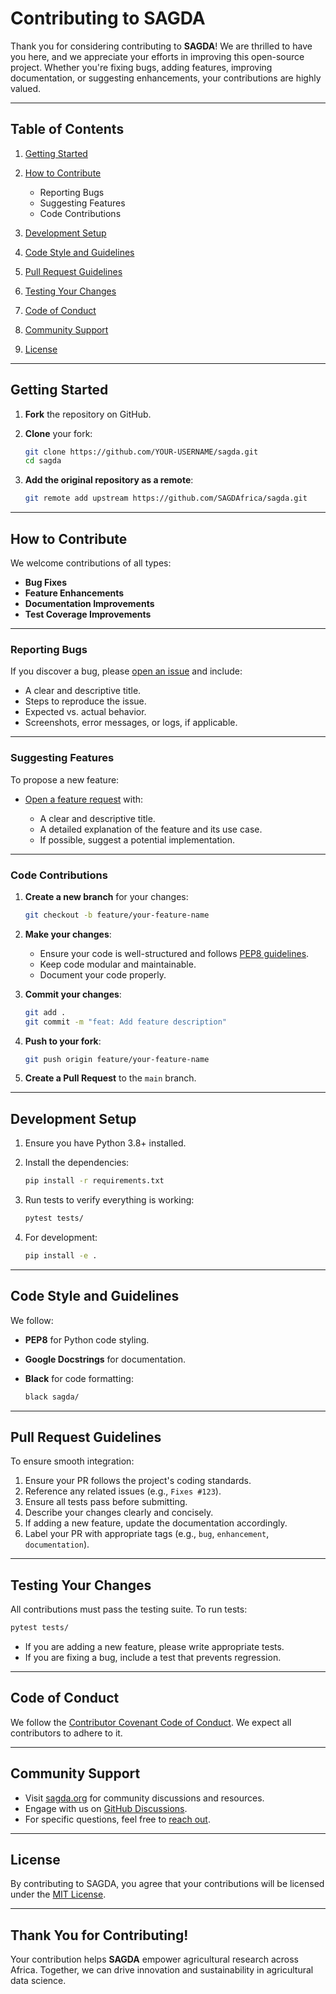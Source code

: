 # Contributing to **SAGDA**

Thank you for considering contributing to **SAGDA**! We are thrilled to have you here, and we appreciate your efforts in improving this open-source project. Whether you're fixing bugs, adding features, improving documentation, or suggesting enhancements, your contributions are highly valued.

---

## **Table of Contents**

1. [Getting Started](#getting-started)
2. [How to Contribute](#how-to-contribute)

   * Reporting Bugs
   * Suggesting Features
   * Code Contributions
3. [Development Setup](#development-setup)
4. [Code Style and Guidelines](#code-style-and-guidelines)
5. [Pull Request Guidelines](#pull-request-guidelines)
6. [Testing Your Changes](#testing-your-changes)
7. [Code of Conduct](#code-of-conduct)
8. [Community Support](#community-support)
9. [License](#license)

---

## **Getting Started**

1. **Fork** the repository on GitHub.
2. **Clone** your fork:

   ```bash
   git clone https://github.com/YOUR-USERNAME/sagda.git
   cd sagda
   ```
3. **Add the original repository as a remote**:

   ```bash
   git remote add upstream https://github.com/SAGDAfrica/sagda.git
   ```

---

## **How to Contribute**

We welcome contributions of all types:

* **Bug Fixes**
* **Feature Enhancements**
* **Documentation Improvements**
* **Test Coverage Improvements**

---

### **Reporting Bugs**

If you discover a bug, please [open an issue](https://github.com/SAGDAfrica/sagda/issues) and include:

* A clear and descriptive title.
* Steps to reproduce the issue.
* Expected vs. actual behavior.
* Screenshots, error messages, or logs, if applicable.

---

### **Suggesting Features**

To propose a new feature:

* [Open a feature request](https://github.com/SAGDAfrica/sagda/issues) with:

  * A clear and descriptive title.
  * A detailed explanation of the feature and its use case.
  * If possible, suggest a potential implementation.

---

### **Code Contributions**

1. **Create a new branch** for your changes:

   ```bash
   git checkout -b feature/your-feature-name
   ```

2. **Make your changes**:

   * Ensure your code is well-structured and follows [PEP8 guidelines](https://www.python.org/dev/peps/pep-0008/).
   * Keep code modular and maintainable.
   * Document your code properly.

3. **Commit your changes**:

   ```bash
   git add .
   git commit -m "feat: Add feature description"
   ```

4. **Push to your fork**:

   ```bash
   git push origin feature/your-feature-name
   ```

5. **Create a Pull Request** to the `main` branch.

---

##  **Development Setup**

1. Ensure you have Python 3.8+ installed.

2. Install the dependencies:

   ```bash
   pip install -r requirements.txt
   ```

3. Run tests to verify everything is working:

   ```bash
   pytest tests/
   ```

4. For development:

   ```bash
   pip install -e .
   ```

---

## **Code Style and Guidelines**

We follow:

* **PEP8** for Python code styling.
* **Google Docstrings** for documentation.
* **Black** for code formatting:

  ```bash
  black sagda/
  ```

---

## **Pull Request Guidelines**

To ensure smooth integration:

1. Ensure your PR follows the project's coding standards.
2. Reference any related issues (e.g., `Fixes #123`).
3. Ensure all tests pass before submitting.
4. Describe your changes clearly and concisely.
5. If adding a new feature, update the documentation accordingly.
6. Label your PR with appropriate tags (e.g., `bug`, `enhancement`, `documentation`).

---

## **Testing Your Changes**

All contributions must pass the testing suite. To run tests:

```bash
pytest tests/
```

* If you are adding a new feature, please write appropriate tests.
* If you are fixing a bug, include a test that prevents regression.

---

## **Code of Conduct**

We follow the [Contributor Covenant Code of Conduct](https://www.contributor-covenant.org/). We expect all contributors to adhere to it.

---

## **Community Support**

* Visit [sagda.org](https://sagda.org) for community discussions and resources.
* Engage with us on [GitHub Discussions](https://github.com/SAGDAfrica/sagda/discussions).
* For specific questions, feel free to [reach out](mailto:abdelghani.belgaid@um6p.ma).

---

## **License**

By contributing to SAGDA, you agree that your contributions will be licensed under the [MIT License](LICENSE).

---

## **Thank You for Contributing!**

Your contribution helps **SAGDA** empower agricultural research across Africa. Together, we can drive innovation and sustainability in agricultural data science.
